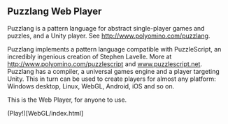 ## Puzzlang Web Player

Puzzlang is a pattern language for abstract single-player games and puzzles, and a Unity player. See http://www.polyomino.com/puzzlang.

Puzzlang implements a pattern language compatible with PuzzleScript, an incredibly ingenious creation of Stephen Lavelle. More at http://www.polyomino.com/puzzlescript and www.puzzlescript.net. Puzzlang has a compiler, a universal games engine and a player targeting Unity. This in turn can be used to create players for almost any platform: Windows desktop, Linux, WebGL, Android, iOS and so on.

This is the Web Player, for anyone to use.

(Play!)[WebGL/index.html]
